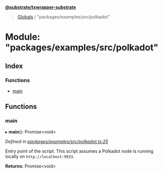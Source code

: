 **[@substrate/txwrapper-substrate](../README.md)**

> [Globals](../globals.md) / "packages/examples/src/polkadot"

# Module: "packages/examples/src/polkadot"

## Index

### Functions

* [main](_packages_examples_src_polkadot_.md#main)

## Functions

### main

▸ **main**(): Promise\<void>

*Defined in [packages/examples/src/polkadot.ts:25](https://github.com/paritytech/txwrapper-core/blob/1c09a0e/packages/examples/src/polkadot.ts#L25)*

Entry point of the script. This script assumes a Polkadot node is running
locally on `http://localhost:9933`.

**Returns:** Promise\<void>

